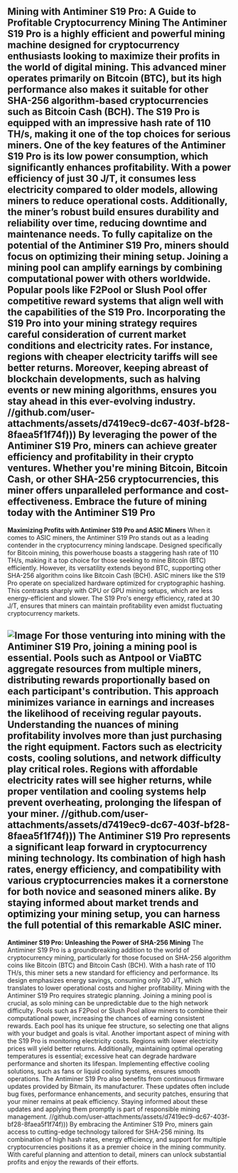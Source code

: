 **Mining with Antiminer S19 Pro: A Guide to Profitable Cryptocurrency Mining**
The Antiminer S19 Pro is a highly efficient and powerful mining machine designed for cryptocurrency enthusiasts looking to maximize their profits in the world of digital mining. This advanced miner operates primarily on Bitcoin (BTC), but its high performance also makes it suitable for other SHA-256 algorithm-based cryptocurrencies such as Bitcoin Cash (BCH). The S19 Pro is equipped with an impressive hash rate of 110 TH/s, making it one of the top choices for serious miners.
One of the key features of the Antiminer S19 Pro is its low power consumption, which significantly enhances profitability. With a power efficiency of just 30 J/T, it consumes less electricity compared to older models, allowing miners to reduce operational costs. Additionally, the miner’s robust build ensures durability and reliability over time, reducing downtime and maintenance needs.
To fully capitalize on the potential of the Antiminer S19 Pro, miners should focus on optimizing their mining setup. Joining a mining pool can amplify earnings by combining computational power with others worldwide. Popular pools like F2Pool or Slush Pool offer competitive reward systems that align well with the capabilities of the S19 Pro.
Incorporating the S19 Pro into your mining strategy requires careful consideration of current market conditions and electricity rates. For instance, regions with cheaper electricity tariffs will see better returns. Moreover, keeping abreast of blockchain developments, such as halving events or new mining algorithms, ensures you stay ahead in this ever-evolving industry.
 //github.com/user-attachments/assets/d7419ec9-dc67-403f-bf28-8faea5f1f74f)))
By leveraging the power of the Antiminer S19 Pro, miners can achieve greater efficiency and profitability in their crypto ventures. Whether you're mining Bitcoin, Bitcoin Cash, or other SHA-256 cryptocurrencies, this miner offers unparalleled performance and cost-effectiveness. Embrace the future of mining today with the Antiminer S19 Pro
---
**Maximizing Profits with Antiminer S19 Pro and ASIC Miners**
When it comes to ASIC miners, the Antiminer S19 Pro stands out as a leading contender in the cryptocurrency mining landscape. Designed specifically for Bitcoin mining, this powerhouse boasts a staggering hash rate of 110 TH/s, making it a top choice for those seeking to mine Bitcoin (BTC) efficiently. However, its versatility extends beyond BTC, supporting other SHA-256 algorithm coins like Bitcoin Cash (BCH).
ASIC miners like the S19 Pro operate on specialized hardware optimized for cryptographic hashing. This contrasts sharply with CPU or GPU mining setups, which are less energy-efficient and slower. The S19 Pro's energy efficiency, rated at 30 J/T, ensures that miners can maintain profitability even amidst fluctuating cryptocurrency markets.

![Image](https://github.com/user-attachments/assets/d7419ec9-dc67-403f-bf28-8faea5f1f74f)
For those venturing into mining with the Antiminer S19 Pro, joining a mining pool is essential. Pools such as Antpool or ViaBTC aggregate resources from multiple miners, distributing rewards proportionally based on each participant's contribution. This approach minimizes variance in earnings and increases the likelihood of receiving regular payouts.
Understanding the nuances of mining profitability involves more than just purchasing the right equipment. Factors such as electricity costs, cooling solutions, and network difficulty play critical roles. Regions with affordable electricity rates will see higher returns, while proper ventilation and cooling systems help prevent overheating, prolonging the lifespan of your miner.
 //github.com/user-attachments/assets/d7419ec9-dc67-403f-bf28-8faea5f1f74f)))
The Antiminer S19 Pro represents a significant leap forward in cryptocurrency mining technology. Its combination of high hash rates, energy efficiency, and compatibility with various cryptocurrencies makes it a cornerstone for both novice and seasoned miners alike. By staying informed about market trends and optimizing your mining setup, you can harness the full potential of this remarkable ASIC miner.
---
**Antiminer S19 Pro: Unleashing the Power of SHA-256 Mining**
The Antiminer S19 Pro is a groundbreaking addition to the world of cryptocurrency mining, particularly for those focused on SHA-256 algorithm coins like Bitcoin (BTC) and Bitcoin Cash (BCH). With a hash rate of 110 TH/s, this miner sets a new standard for efficiency and performance. Its design emphasizes energy savings, consuming only 30 J/T, which translates to lower operational costs and higher profitability.
Mining with the Antiminer S19 Pro requires strategic planning. Joining a mining pool is crucial, as solo mining can be unpredictable due to the high network difficulty. Pools such as F2Pool or Slush Pool allow miners to combine their computational power, increasing the chances of earning consistent rewards. Each pool has its unique fee structure, so selecting one that aligns with your budget and goals is vital.
Another important aspect of mining with the S19 Pro is monitoring electricity costs. Regions with lower electricity prices will yield better returns. Additionally, maintaining optimal operating temperatures is essential; excessive heat can degrade hardware performance and shorten its lifespan. Implementing effective cooling solutions, such as fans or liquid cooling systems, ensures smooth operations.
The Antiminer S19 Pro also benefits from continuous firmware updates provided by Bitmain, its manufacturer. These updates often include bug fixes, performance enhancements, and security patches, ensuring that your miner remains at peak efficiency. Staying informed about these updates and applying them promptly is part of responsible mining management.
 //github.com/user-attachments/assets/d7419ec9-dc67-403f-bf28-8faea5f1f74f)))
By embracing the Antiminer S19 Pro, miners gain access to cutting-edge technology tailored for SHA-256 mining. Its combination of high hash rates, energy efficiency, and support for multiple cryptocurrencies positions it as a premier choice in the mining community. With careful planning and attention to detail, miners can unlock substantial profits and enjoy the rewards of their efforts.
